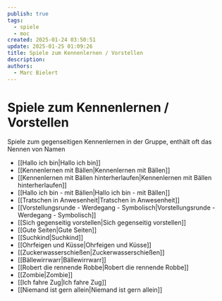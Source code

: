 ```yaml
---
publish: true
tags:
  - spiele
  - moc
created: 2025-01-24 03:50:51
update: 2025-01-25 01:09:26
title: Spiele zum Kennenlernen / Vorstellen
description: 
authors:
  - Marc Bielert
---
```


# Spiele zum Kennenlernen / Vorstellen

Spiele zum gegenseitigen Kennenlernen in der Gruppe, enthält oft das Nennen von Namen

- [[Hallo ich bin|Hallo ich bin]]
- [[Kennenlernen mit Bällen|Kennenlernen mit Bällen]]
- [[Kennenlernen mit Bällen hinterherlaufen|Kennenlernen mit Bällen hinterherlaufen]]
- [[Hallo ich bin - mit Bällen|Hallo ich bin - mit Bällen]]
- [[Tratschen in Anwesenheit|Tratschen in Anwesenheit]]
- [[Vorstellungsrunde - Werdegang - Symbolisch|Vorstellungsrunde - Werdegang - Symbolisch]]
- [[Sich gegenseitig vorstellen|Sich gegenseitig vorstellen]]
- [[Gute Seiten|Gute Seiten]]
- [[Suchkind|Suchkind]]
- [[Ohrfeigen und Küsse|Ohrfeigen und Küsse]]
- [[Zuckerwasserschießen|Zuckerwasserschießen]]
- [[Bällewirrwarr|Bällewirrwarr]]
- [[Robert die rennende Robbe|Robert die rennende Robbe]]
- [[Zombie|Zombie]]
- [[Ich fahre Zug|Ich fahre Zug]]
- [[Niemand ist gern allein|Niemand ist gern allein]]
